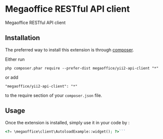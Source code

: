 Megaoffice RESTful API client
=============================
Megaoffice RESTful API client

Installation
------------

The preferred way to install this extension is through [composer](http://getcomposer.org/download/).

Either run

```
php composer.phar require --prefer-dist megaoffice/yii2-api-client "*"
```

or add

```
"megaoffice/yii2-api-client": "*"
```

to the require section of your `composer.json` file.


Usage
-----

Once the extension is installed, simply use it in your code by  :

```php
<?= \megaoffice\client\AutoloadExample::widget(); ?>```